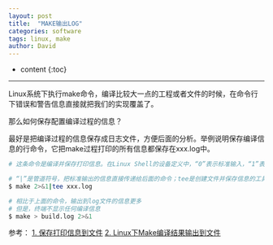 ```yaml
---
layout: post
title:  "MAKE输出LOG"
categories: software
tags: linux, make
author: David
---
```


* content
{:toc}

---

Linux系统下执行make命令，编译比较大一点的工程或者文件的时候，在命令行下错误和警告信息直接就把我们的实现覆盖了。

那么如何保存配置编译过程的信息？

最好是把编译过程的信息保存成日志文件，方便后面的分析。举例说明保存编译信息的行命令，它把make过程打印的所有信息都保存在xxx.log中。

```bash
# 这条命令是编译并保存打印信息。在Linux Shell的设备定义中，“0”表示标准输入，“1”表示标准输出，“2”表示标准出错信息输出。2>&1表示把2设备的信息重定向到1设备；

# “|”是管道符号，把标准输出的信息直接传递给后面的命令；tee是创建文件并保存信息的工具；xxx.log是文件名。
$ make 2>&1|tee xxx.log

# 相比于上面的命令，输出到log文件的信息更多
# 但是，终端不显示任何编译信息
$ make > build.log 2>&1
```

参考：
[1. 保存打印信息到文件](https://www.cnblogs.com/cane/p/3914502.html)
[2. Linux下Make编译结果输出到文件](https://blog.csdn.net/faithzzf/article/details/72466420)